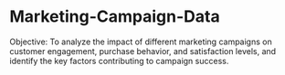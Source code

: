 # Marketing-Campaign-Data
Objective: To analyze the impact of different marketing campaigns on customer engagement, purchase behavior, and satisfaction levels, and identify the key factors contributing to campaign success.

